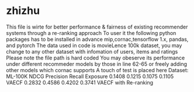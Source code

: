 # zhizhu
This file is wirte for better performance & fairness of existing recommender systems through a re-ranking approach
To user it the following python packages has to be installed in advance
  mip,cornac,tensorflow 1.x, pandas, and pytorch
The data used in code is movieLence 100k dataset, you may change to any other dataset with infomation of users, items and ratings
Please note the file path is hard coded
You may obeserve its performance under different recommeder models by those in line 62-65 or freely adding other models which cornac supports
A touch of test is placed here
    Dataset: ML-100K
  NDCG  Precision Recall  Exposure
  0.1408  0.1215  0.1075  0.1105  VAECF
  0.2832  0.4586  0.4202  0.3741  VAECF with Re-ranking

